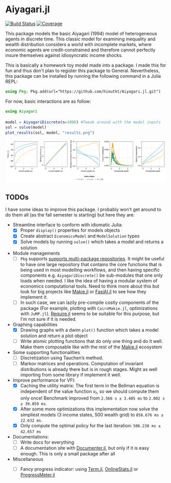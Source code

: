 # Aiyagari.jl

[![Build Status](https://github.com/hieutkt/Aiyagari.jl/actions/workflows/CI.yml/badge.svg?branch=main)](https://github.com/hieutkt/Aiyagari.jl/actions/workflows/CI.yml?query=branch%3Amain)
[![Coverage](https://codecov.io/gh/hieutkt/Aiyagari.jl/branch/main/graph/badge.svg)](https://codecov.io/gh/hieutkt/Aiyagari.jl)

This package models the basic Aiyagari (1994) model of heterogeneous agents in discrete time.
This classic model for examining inequality and wealth distribution considers a world with incomplete markets, where economic agents are credit-constrained and therefore cannot perfectly insure themselves against idiosyncratic income shocks.

This is basically a homework toy model made into a package. 
I made this for fun and thus don't plan to register this package to General.
Nevertheless, this package can be installed by running the following command in a Julia REPL:

``` julia
using Pkg; Pkg.add(url="https://github.com/hieutkt/Aiyagari.jl.git")
```

For now, basic interactions are as follow:

``` julia
using Aiyagari

model = AiyagariDiscrete(n=1000) #Tweak around with the model inputs
sol = solve(model)
plot_results(sol, model, "results.png")
```

![Sample results output](/figs/results.png)


## TODOs

I have some ideas to improve this package.
I probably won't get around to do them all (as the fall semester is starting) but here they are:

- Streamline interface to conform with idiomatic Julia:
    + [x] Proper `display()` properties for models objects
    + [x] Create abstract `EconomicsModel` and `ModelSolution` types
    + [x] Solve models by running `solve()` which takes a model and returns a solution
- Module managements
    + [ ] `Pkg` supports [supports multi-package repositories](https://github.com/JuliaLang/Juleps/issues/8#issuecomment-400829383). It might be useful to have one large repository that contains the core functions that is being used in most modelling workflows, and then having specific components e.g. `AiyagariDiscrete()` be sub-modules that one only loads when needed. I like the idea of having a modular system of economics computational tools. Need to think more about this but look for big projects like [Makie.jl](https://github.com/MakieOrg/Makie.jl) or [FasiAI.jl](https://github.com/FluxML/FastAI.jl) to see how they implement it.
    + [ ] In such case, we can lazily pre-compile costly components of the package (For example, plotting with `CairoMakie.jl`, optimizations with `JuMP.jl`). [Require.jl](https://github.com/JuliaPackaging/Requires.jl) seems to be suitable for this purpose, but I'm not sure if it is needed.
- Graphing capabilities
    + [x] Drawing graphs with a dwim `plot()` function which takes a model solution and return a plot object
    + [ ] Write atomic plotting functions that do only one thing and do it well. Make them composable like with the rest of the [Makie.jl](https://github.com/MakieOrg/Makie.jl) ecosystem
- Some supporting functionalities 
    + [ ] Discretization using Tauchen’s method.
    + [ ] Markov matrices and operations. Computation of invariant distributions is already there but is in rough stages. Might as well importing from some library if implement it well.
- Improve performance for VFI: 
    + [x] Caching the utility matrix: The first term in the Bellman equation is independent of the value function $v_t$, so we should compute them only once! Benchmark improved from `2.566 s ± 3.405 ms` to `2.002 s ± 39.059 ms`.
    + [x] After some more optimizations this implementation now solve the simpliest models (3 income states, 500 wealth grid) to `858.676 ms ±  22.632 ms`.
    + [x] Only compute the optimal policy for the last iteration: `506.230 ms ±  42.657 ms`
- Documentations:
    + [ ] Write docs for everything
    + [ ] A documentation site with [Documenter.jl](https://documenter.juliadocs.org/stable/), but only if it is easy enough. This is only a small package after all
- Miscellaneous
    + [ ] Fancy progress indicator: using [Term.jl](https://github.com/FedeClaudi/Term.jl), [OnlineStats.jl](https://github.com/joshday/OnlineStats.jl) or [ProgressMeter.jl](https://github.com/timholy/ProgressMeter.jl)

